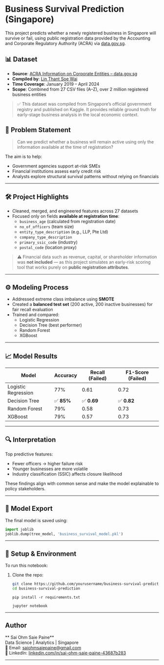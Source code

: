 # Business Survival Prediction (Singapore)

This project predicts whether a newly registered business in Singapore will survive or fail, using public registration data provided by the Accounting and Corporate Regulatory Authority (ACRA) via [data.gov.sg](https://data.gov.sg).

## 📊 Dataset

- **Source**: [ACRA Information on Corporate Entities – data.gov.sg](https://data.gov.sg)
- **Compiled by**: [Lin Thant Soe Wai](https://www.kaggle.com/datasets/linnthantsoewai/acra-information-on-corporate-entities-2019-2025)
- **Time Coverage**: January 2019 – April 2024
- **Scope**: Combined from 27 CSV files (A–Z), over 2 million registered business entities

> ✅ This dataset was compiled from Singapore’s official government registry and published on Kaggle. It provides reliable ground truth for early-stage business analysis in the local economic context.

## 🧠 Problem Statement

> Can we predict whether a business will remain active using only the information available at the time of registration?

The aim is to help:
- Government agencies support at-risk SMEs
- Financial institutions assess early credit risk
- Analysts explore structural survival patterns without relying on financials

---

## 🛠️ Project Highlights

- Cleaned, merged, and engineered features across 27 datasets
- Focused only on fields **available at registration time**:
  - `business_age` (calculated from registration date)
  - `no_of_officers` (team size)
  - `entity_type_description` (e.g., LLP, Pte Ltd)
  - `company_type_description`
  - `primary_ssic_code` (industry)
  - `postal_code` (location proxy)

> ⚠️ Financial data such as revenue, capital, or shareholder information was **not included** — as this project simulates an early-risk scoring tool that works purely on **public registration attributes**.

---

## ⚙️ Modeling Process

- Addressed extreme class imbalance using **SMOTE**
- Created a **balanced test set** (200 active, 200 inactive businesses) for fair recall evaluation
- Trained and compared:
  - Logistic Regression
  - Decision Tree (best performer)
  - Random Forest
  - XGBoost

---

## 📈 Model Results

| Model               | Accuracy | Recall (Failed) | F1-Score (Failed) |
|---------------------|----------|------------------|--------------------|
| Logistic Regression | 77%      | 0.61             | 0.72               |
| Decision Tree       | ✅ **85%**  | ✅ **0.69**         | ✅ **0.82**           |
| Random Forest       | 79%      | 0.58             | 0.73               |
| XGBoost             | 79%      | 0.57             | 0.73               |

---

## 🔍 Interpretation

Top predictive features:
- Fewer officers → higher failure risk
- Younger businesses are more volatile
- Industry classification (SSIC) affects closure likelihood

These findings align with common sense and make the model explainable to policy stakeholders.

---

## 💾 Model Export

The final model is saved using:

```python
import joblib
joblib.dump(tree_model, 'business_survival_model.pkl')
```

---
## 🧪 Setup & Environment

To run this notebook:

1. Clone the repo:
   ```bash
   git clone https://github.com/yourusername/business-survival-prediction](https://github.com/SaiOhmSaiePaine/business-survival-prediction.git
   cd business-survival-prediction
   ```

   ```
   pip install -r requirements.txt
   ```

   ```
   jupyter notebook
   ```
   

---

## Author
** Sai Ohm Saie Paine**  
Data Science | Analytics | Singapore  
📧 Email: saiohmsaiepaine@gmail.com  
🔗 LinkedIn: [linkedin.com/in/sai-ohm-saie-paine-43687b283](https://www.linkedin.com/in/sai-ohm-saie-paine-43687b283)

---
